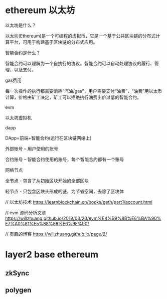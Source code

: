 # ethereum 以太坊

以太坊是什么？

以太坊(Ethereum)是一个可编程的虚拟币，它是一个基于公共区块链的分布式计算平台，可用于构建基于区块链的分布式应用。

智能合约是什么？

智能合约可以理解为一个自执行的协议。智能合约可以自动处理协议的履行、管理、以及支付。

gas费用

每一次操作的执行都需要消耗“汽油/gas”，用户需要支付“油费”，“油费”用以太币计算，价格由矿工决定，矿工可以拒绝执行油费出价过低的智能合约。

evm

以太坊虚拟机

dapp

DApp=前端+智能合约(运行在区块链网络上)

外部账号 – 用户使用的账号

合约账号 – 智能合约使用的账号，每个智能合约都有一个账号

网络节点

全节点 - 包含了从初始区块开始的全部区块

轻节点 - 只包含区块头形成的链，为节省空间，去除了区块体

// 以太坊技术
https://learnblockchain.cn/books/geth/part1/account.html

// evm 源码分析文章
https://willzhuang.github.io/2019/03/20/evm%E4%B9%8B%E6%BA%90%E7%A0%81%E5%88%86%E6%9E%90/

// 有趣的博客
https://willzhuang.github.io/page/2/

# layer2 base ethereum

## zkSync


## polygen